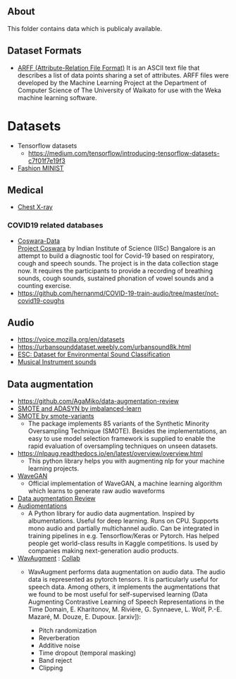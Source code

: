 ## About
This folder contains data which is publicaly available.


## Dataset Formats
 + [ARFF (Attribute-Relation File Format)](https://www.cs.waikato.ac.nz/ml/weka/arff.html)
   It is an ASCII text file that describes a list of data points sharing a set of attributes. ARFF files were developed by the Machine Learning Project at the
   Department of Computer Science of The University of Waikato for use with the Weka machine learning software.

# Datasets

* Tensorflow datasets
   - https://medium.com/tensorflow/introducing-tensorflow-datasets-c7f01f7e19f3
* [Fashion MINIST](https://github.com/zalandoresearch/fashion-mnist)  

## Medical
 * [Chest X-ray](https://arxiv.org/abs/1705.02315)

### COVID19 related databases
 * [Coswara-Data](https://github.com/iiscleap/Coswara-Data)  
    [Project Coswara](https://coswara.iisc.ac.in/) by Indian Institute of Science (IISc) Bangalore is an attempt to build a diagnostic tool for Covid-19 based on respiratory, cough and speech sounds.
    The project is in the data collection stage now. It requires the participants to provide a recording of breathing sounds, cough sounds, sustained phonation of vowel
    sounds and a counting exercise.
 * https://github.com/hernanmd/COVID-19-train-audio/tree/master/not-covid19-coughs
## Audio
 * https://voice.mozilla.org/en/datasets
 * https://urbansounddataset.weebly.com/urbansound8k.html 
 * [ESC: Dataset for Environmental Sound Classification](https://dl.acm.org/doi/abs/10.1145/2733373.2806390)
 * [Musical Instrument sounds](https://github.com/seth814/Audio-Classification/tree/master/wavfiles)
 
 
 ## Data augmentation
  * https://github.com/AgaMiko/data-augmentation-review
  * [SMOTE and ADASYN by imbalanced-learn](https://imbalanced-learn.org/stable/over_sampling.html)
  * [SMOTE by smote-variants](https://pypi.org/project/smote-variants/)
     - The package implements 85 variants of the Synthetic Minority Oversampling Technique (SMOTE). Besides the implementations,
       an easy to use model selection framework is supplied to enable the rapid evaluation of oversampling techniques on unseen datasets.
  * https://nlpaug.readthedocs.io/en/latest/overview/overview.html
    - This python library helps you with augmenting nlp for your machine learning projects.
  * [WaveGAN](https://github.com/chrisdonahue/wavegan)
    - Official implementation of WaveGAN, a machine learning algorithm which learns to generate raw audio waveforms
  * [Data augmentation Review](https://github.com/AgaMiko/data-augmentation-review)  
  * [Audiomentations](https://github.com/iver56/audiomentations)
    - A Python library for audio data augmentation. Inspired by albumentations. Useful for deep learning. Runs on CPU. 
      Supports mono audio and partially multichannel audio. Can be integrated in training pipelines in e.g. Tensorflow/Keras or Pytorch. 
      Has helped people get world-class results in Kaggle competitions. Is used by companies making next-generation audio products.
  * [WavAugment](https://github.com/facebookresearch/WavAugment) : [Collab](https://colab.research.google.com/github/facebookresearch/WavAugment/blob/master/examples/python/WavAugment_walkthrough.ipynb#scrollTo=hp2DDt_aKOmB)
     - WavAugment performs data augmentation on audio data. The audio data is represented as pytorch tensors.
       It is particularly useful for speech data. Among others, it implements the augmentations that we found to be most useful
       for self-supervised learning (Data Augmenting Contrastive Learning of Speech Representations in the Time Domain, E. Kharitonov, M. Rivière, G. Synnaeve,
       L. Wolf, P.-E. Mazaré, M. Douze, E. Dupoux. [arxiv]):

       + Pitch randomization
       + Reverberation
       + Additive noise
       + Time dropout (temporal masking)
       + Band reject
       + Clipping
     
